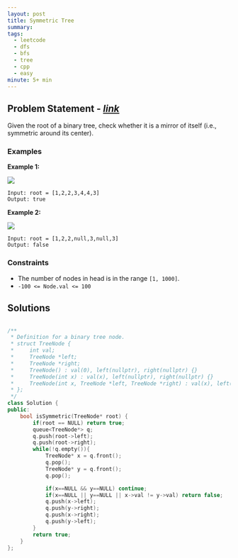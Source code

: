 ```yaml
---
layout: post
title: Symmetric Tree
summary:
tags:
  - leetcode
  - dfs
  - bfs
  - tree
  - cpp
  - easy
minute: 5+ min
---
```


## Problem Statement - [_link_](https://leetcode.com/problems/symmetric-tree/description/)

Given the root of a binary tree, check whether it is a mirror of itself (i.e., symmetric around its center).


### Examples

**Example 1:**  

<img src="https://assets.leetcode.com/uploads/2021/02/19/symtree1.jpg">

```
Input: root = [1,2,2,3,4,4,3]
Output: true
```

**Example 2:**  

<img src="https://assets.leetcode.com/uploads/2021/02/19/symtree2.jpg">

```
Input: root = [1,2,2,null,3,null,3]
Output: false
```

### Constraints

- The number of nodes in head is in the range `[1, 1000]`.
- `-100 <= Node.val <= 100`

## Solutions

```cpp

/**
 * Definition for a binary tree node.
 * struct TreeNode {
 *     int val;
 *     TreeNode *left;
 *     TreeNode *right;
 *     TreeNode() : val(0), left(nullptr), right(nullptr) {}
 *     TreeNode(int x) : val(x), left(nullptr), right(nullptr) {}
 *     TreeNode(int x, TreeNode *left, TreeNode *right) : val(x), left(left), right(right) {}
 * };
 */
class Solution {
public:
    bool isSymmetric(TreeNode* root) {
        if(root == NULL) return true;
        queue<TreeNode*> q;
        q.push(root->left);
        q.push(root->right);
        while(!q.empty()){
            TreeNode* x = q.front();
            q.pop();
            TreeNode* y = q.front();
            q.pop();

            if(x==NULL && y==NULL) continue;
            if(x==NULL || y==NULL || x->val != y->val) return false;
            q.push(x->left);
            q.push(y->right);
            q.push(x->right);
            q.push(y->left);
        }
        return true;
    }
};
```
